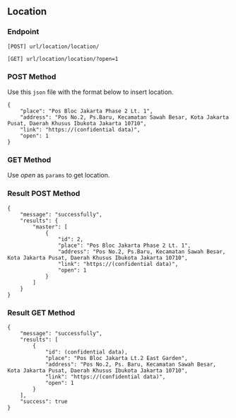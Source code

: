 ## Location

### Endpoint
````
[POST] url/location/location/
````
````
[GET] url/location/location/?open=1 
````

### POST Method
Use this ``json`` file with the format below to insert location.
````
{
    "place": "Pos Bloc Jakarta Phase 2 Lt. 1",
    "address": "Pos No.2, Ps.Baru, Kecamatan Sawah Besar, Kota Jakarta Pusat, Daerah Khusus Ibukota Jakarta 10710",
    "link": "https://(confidential data)",
    "open": 1
}
````

### GET Method
Use *open* as ``params`` to get location.

### Result POST Method
````
{
    "message": "successfully",
    "results": {
        "master": [
            {
                "id": 2,
                "place": "Pos Bloc Jakarta Phase 2 Lt. 1",
                "address": "Pos No.2, Ps.Baru, Kecamatan Sawah Besar, Kota Jakarta Pusat, Daerah Khusus Ibukota Jakarta 10710",
                "link": "https://(confidential data)",
                "open": 1
            }
        ]
    }
}
````

### Result GET Method
````
{
    "message": "successfully",
    "results": [
        {
            "id": (confidential data),
            "place": "Pos Bloc Jakarta Lt.2 East Garden",
            "address": "Pos No.2, Ps. Baru, Kecamatan Sawah Besar, Kota Jakarta Pusat, Daerah Khusus Ibukota Jakarta 10710",
            "link": "https://(confidential data)",
            "open": 1
        }
    ],
    "success": true
}
````